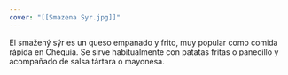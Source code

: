 ```yaml
---
cover: "[[Smazena Syr.jpg]]"
---
```

El smažený sýr es un queso empanado y frito, muy popular como comida rápida en Chequia. Se sirve habitualmente con patatas fritas o panecillo y acompañado de salsa tártara o mayonesa.